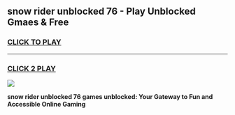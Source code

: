 
## snow rider unblocked 76 - Play Unblocked Gmaes & Free
<h3>
<a href="https://news.freeplayer.one?title=snow_rider_unblocked_76&ref=16F">CLICK TO PLAY</a></h3>
<hr>

<h3>
<a href="https://news.freeplayer.one?title=snow_rider_unblocked_76&ref=16F">CLICK 2 PLAY</a>
  
</h3>

<a href="https://news.freeplayer.one?title=snow_rider_unblocked_76&ref=16F/"><img src="https://clearcache.store/games.png"></a>


**snow rider unblocked 76 games unblocked: Your Gateway to Fun and Accessible Online Gaming**
